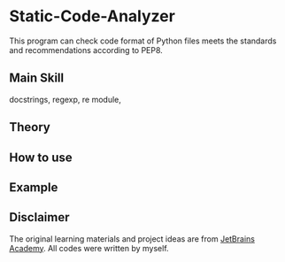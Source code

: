 # Static-Code-Analyzer
This program can check code format of Python files meets the standards and recommendations according to PEP8.
## Main Skill
docstrings, regexp, re module, 
## Theory

## How to use


## Example

## Disclaimer
The original learning materials and project ideas are from [JetBrains Academy](https://www.jetbrains.com/academy/). All codes were written by myself.